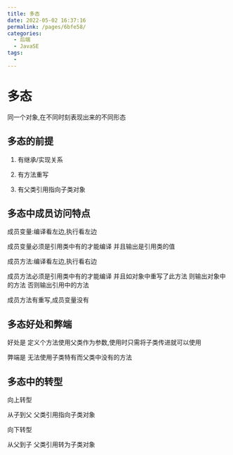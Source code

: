 ```yaml
---
title: 多态
date: 2022-05-02 16:37:16
permalink: /pages/6bfe58/
categories:
  - 后端
  - JavaSE
tags:
  - 
---
```

# 多态

同一个对象,在不同时刻表现出来的不同形态



## 多态的前提

1. 有继承/实现关系

2. 有方法重写
3. 有父类引用指向子类对象

## 多态中成员访问特点

成员变量:编译看左边,执行看左边    

成员变量必须是引用类中有的才能编译  并且输出是引用类的值



成员方法:编译看左边,执行看右边

成员方法必须是引用类中有的才能编译  并且如对象中重写了此方法 则输出对象中的方法 否则输出引用中的方法



成员方法有重写,成员变量没有



## 多态好处和弊端

好处是 定义个方法使用父类作为参数,使用时只需将子类传进就可以使用

弊端是 无法使用子类特有而父类中没有的方法





## 多态中的转型

向上转型

从子到父   父类引用指向子类对象

向下转型

从父到子  父类引用转为子类对象



